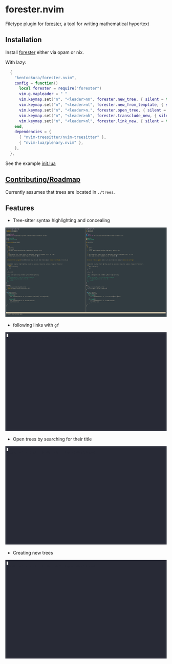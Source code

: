 # forester.nvim

Filetype plugin for [forester](https://sr.ht/~jonsterling/forester/), a tool
for writing mathematical hypertext

## Installation

Install [forester](https://git.sr.ht/~jonsterling/ocaml-forester) either via
opam or nix.

With lazy:

```lua
  {
    "kentookura/forester.nvim",
    config = function()
      local forester = require("forester")
      vim.g.mapleader = " "
      vim.keymap.set("n", "<leader>nn", forester.new_tree, { silent = true })
      vim.keymap.set("n", "<leader>nt", forester.new_from_template, { silent = true })
      vim.keymap.set("n", "<leader>n.", forester.open_tree, { silent = true })
      vim.keymap.set("n", "<leader>nh", forester.transclude_new, { silent = true })
      vim.keymap.set("n", "<leader>nl", forester.link_new, { silent = true })
    end,
    dependencies = {
      { "nvim-treesitter/nvim-treesitter" },
      { "nvim-lua/plenary.nvim" },
    },
  },
```

See the example [init.lua](./init.lua)


## [Contributing/Roadmap](https://kentookura.srht.site/gld-000B.xml)

Currently assumes that trees are located in `./trees`.

## Features

- Tree-sitter syntax highlighting and concealing

![Screenshot showcasing the conceal feature](./doc/conceal.png)

- following links with `gf`

![Screen Recording showing the following of forester links in vim](./doc/link.gif)

- Open trees by searching for their title

![Screen Recording showing the browsing trees by title](./doc/search.gif)

- Creating new trees

![Screen Recording showing the creation of new trees](./doc/new.gif)
